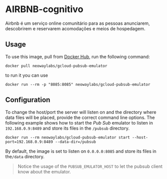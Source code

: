 # AIRBNB-cognitivo
Airbnb é um serviço online comunitário para as pessoas anunciarem, descobrirem e reservarem acomodações e meios de hospedagem.

## Usage
To use this image, pull from [Docker Hub](https://hub.docker.com/r/neowaylabs/gcloud-pubsub-emulator/), run the following command:

```
docker pull neowaylabs/gcloud-pubsub-emulator
```

to run it you can use

    docker run --rm -p "8085:8085" neowaylabs/gcloud-pubsub-emulator

## Configuration
To change the host/port the server will listen on and the directory where data files will be placed, provide the correct command line options.
The following example shows how to start the *Pub Sub* emulator to listen in `192.168.0.9:8489` and store its files in the `/pubsub` directory.

    docker run --rm neowaylabs/gcloud-pubsub-emulator start --host-port=192.168.0.9:8489 --data-dir=/pubsub

By default, the image is set to listen on `0.0.0.0:8085` and store its files in the`/data` directory.

> Notice the usage of the `PUBSUB_EMULATOR_HOST` to let the pubsub client know about the emulator.
